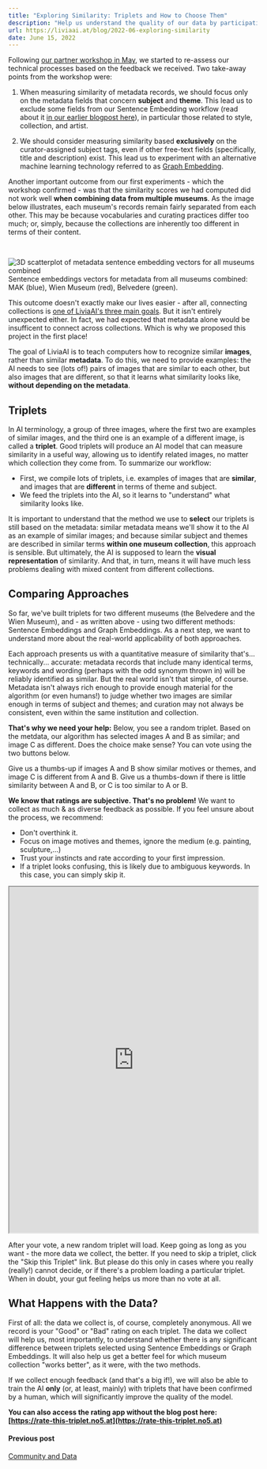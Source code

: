 ```yaml
---
title: "Exploring Similarity: Triplets and How to Choose Them"
description: "Help us understand the quality of our data by participating in a small crowdsourcing experiment."
url: https://liviaai.at/blog/2022-06-exploring-similarity
date: June 15, 2022
---
```


Following [our partner workshop in May](/blog/2022-05-community-data), we started to re-assess our
technical processes based on the feedback we received. Two take-away points from the workshop 
were:

1. When measuring similarity of metadata records, we should focus only on the metadata fields that concern
   __subject__ and __theme__. This lead us to exclude some fields from our Sentence Embedding workflow (read about
   it [in our earlier blogpost here](/blog/2022-04-machines-reading-metadata)), in particular those related to
   style, collection, and artist.

2. We should consider measuring similarity based __exclusively__ on the curator-assigned subject tags, even if 
   other free-text fields (specifically, title and description) exist. This lead us to experiment with an alternative
   machine learning technology referred to as [Graph Embedding](https://towardsdatascience.com/overview-of-deep-learning-on-graph-embeddings-4305c10ad4a4).

Another important outcome from our first experiments - which the workshop confirmed - was that the similarity scores we
had computed did not work well __when combining data from multiple museums__. As the image below illustrates, each museum's records remain fairly separated from each other. This may be because vocabularies and curating practices differ too much; or, simply, because the collections are inherently too different in terms of their content.

<div style="display:flex; justify-content:center; padding-top:30px;">
  <img src="/blog/2022-06-exploring-similarity/3d_sentence_embeddings_all.png" alt="3D scatterplot of metadata sentence embedding vectors for all museums combined" />
</div>
<div style="width:100%" class="image-caption centered">Sentence embeddings vectors for metadata from all museums combined: MAK (blue), Wien Museum (red), Belvedere (green).</div>

This outcome doesn't exactly make our lives easier - after all, connecting collections is [one of LiviaAI's three main 
goals](/blog/2022-04-hello-world). But it isn't entirely unexpected either. In fact, we had expected that metadata alone
would be insufficent to connect across collections. Which is why we proposed this project in the first place!

The goal of LiviaAI is to teach computers how to recognize similar __images__, rather than similar __metadata__. To do this, we need to provide examples: the AI needs to see (lots of!) pairs of images that are similar to each other, but also images that are different, so that it learns what similarity looks like, __without depending on the metadata__.

## Triplets

In AI terminology, a group of three images, where the first two are examples of similar images, and the third one is an example of a different image, is called a __triplet__. Good triplets will produce an AI model that can measure similarity in a useful way, allowing us to identify related images, no matter which collection they come from. To summarize our workflow:

- First, we compile lots of triplets, i.e. examples of images that are __similar__, and images that are __different__ in terms of theme and subject.
- We feed the triplets into the AI, so it learns to "understand" what similarity looks like.

It is important to understand that the method we use to __select__ our triplets is still based on the metadata: similar metadata means we'll show it to the AI as an example of similar images; and because similar subject and themes are described in similar terms __within one museum collection__, this approach is sensible. But ultimately, the AI is supposed to learn the __visual representation__ of similarity. And that, in turn, means it will have much less problems dealing with mixed content from different collections.  

## Comparing Approaches

So far, we've built triplets for two different museums (the Belvedere and the Wien Museum), and - as written above - using two different methods: Sentence Embeddings and Graph Embeddings. As a next step, we want to understand more about the real-world applicability of both approaches.

Each approach presents us with a quantitative measure of similarity that's... technically... accurate: metadata records that include many identical terms, keywords and wording (perhaps with the odd synonym thrown in) will be reliably identified as similar. But the real world isn't that simple, of course. Metadata isn't always rich enough to provide enough material for the algorithm (or even humans!) to judge whether two images are similar enough in terms of subject and themes; and curation may not always be consistent, even within the same institution and collection.

__That's why we need your help:__ Below, you see a random triplet. Based on the metdata, our algorithm has selected images A and B as similar; and image C as different. Does the choice make sense? You can vote using the two buttons below. 

Give us a thumbs-up if images A and B show similar motives or themes, and image C is different from A and B. Give us a thumbs-down if there is little similarity between A and B, or C is too similar to A or B.

__We know that ratings are subjective. That's no problem!__ We want to collect as much & as diverse feedback 
as possible. If you feel unsure about the process, we recommend:
* Don't overthink it.
* Focus on image motives and themes, ignore the medium (e.g. painting, sculpture,...)
* Trust your instincts and rate according to your first impression.
* If a triplet looks confusing, this is likely due to ambiguous keywords. In this case, you can simply skip it.

<iframe 
  class="exploring-similarity-iframe"
  src="https://rate-this-triplet.no5.at/embed.html"
  style="width:100%; height:700px; margin:0; transform:none;">
</iframe>


After your vote, a new random triplet will load. Keep going as long as you want - the more data we collect, the better. If you need to skip a triplet, click the "Skip this Triplet" link. But please do this only in cases where you really (really!) cannot decide, or if there's a problem loading a particular triplet. When in doubt, your gut feeling helps us more than no vote at all.

## What Happens with the Data?

First of all: the data we collect is, of course, completely anonymous. All we record is your "Good" or "Bad" rating on each triplet. The data we collect will help us, most importantly, to understand whether there is any significant difference between triplets selected using Sentence Embeddings or Graph Embeddings. It will also help us get a better feel for which museum collection "works better", as it were, with the two methods.

If we collect enough feedback (and that's a big if!), we will also be able to train the AI __only__ (or, at least, mainly) with triplets that have been confirmed by a human, which will significantly improve the quality of the model.

__You can also access the rating app without the blog post here: [https://rate-this-triplet.no5.at](https://rate-this-triplet.no5.at)__

<footer>
  <div class="previous-post">
    <h4>Previous post</h4> 
    <a href="/blog/2022-05-community-data/">Community and Data</a>
  </div>
</footer>
